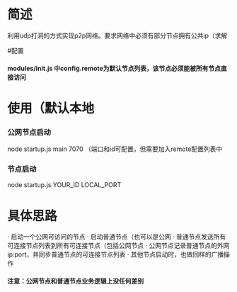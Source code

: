# 简述
利用udp打洞的方式实现p2p网络。要求网络中必须有部分节点拥有公共ip（求解

#配置
#### modules/init.js 中config.remote为默认节点列表，该节点必须能被所有节点直接访问

# 使用（默认本地
### 公网节点启动
node startup.js main 7070 （端口和id可配置，但需要加入remote配置列表中
### 节点启动
node startup.js YOUR_ID LOCAL_PORT

# 具体思路
· 启动一个公网可访问的节点
· 启动普通节点（也可以是公网
· 普通节点发送所有可连接节点列表到所有可连接节点（包括公网节点
· 公网节点记录普通节点的外网ip:port，并同步普通节点的可连接节点列表
· 其他节点启动时，也做同样的广播操作

#### 注意：公网节点和普通节点业务逻辑上没任何差别